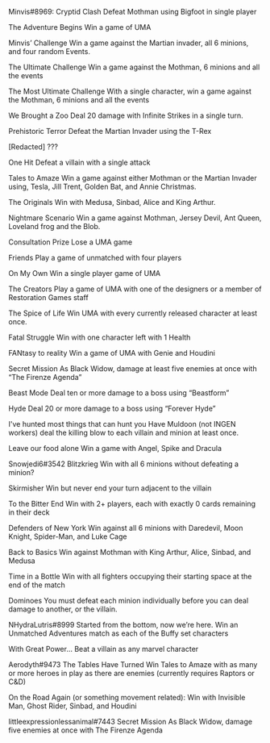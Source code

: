 Minvis#8969: 
Cryptid Clash
Defeat Mothman using Bigfoot in single player

The Adventure Begins 
Win a game of UMA

Minvis’ Challenge
Win a game against the Martian invader, all 6 minions, and four random Events.

The Ultimate Challenge
Win a game against the Mothman, 6 minions and all the events 

The Most Ultimate Challenge
With a single character, win a game against the Mothman, 6 minions and all the events 

We Brought a Zoo
Deal 20 damage with Infinite Strikes in a single turn.

Prehistoric Terror
Defeat the Martian Invader using the T-Rex

[Redacted]
???

One Hit
Defeat a villain with a single attack

Tales to Amaze
Win a game against either Mothman or the Martian Invader using, Tesla, Jill Trent, Golden Bat, and Annie Christmas.

The Originals
Win with Medusa, Sinbad, Alice and King Arthur.

Nightmare Scenario
Win a game against Mothman, Jersey Devil, Ant Queen, Loveland frog and the Blob.

Consultation Prize
Lose a UMA game

Friends
Play a game of unmatched with four players

On My Own
Win a single player game of UMA

The Creators
Play a game of UMA with one of the designers or a member of Restoration Games staff

The Spice of Life
Win UMA with every currently released character at least once.

Fatal Struggle
Win with one character left with 1 Health

FANtasy to reality
Win a game of UMA with Genie and Houdini

Secret Mission
As Black Widow, damage at least five enemies at once with “The Firenze Agenda”

Beast Mode
Deal ten or more damage to a boss using “Beastform”

Hyde
Deal 20 or more damage to a boss using “Forever Hyde”

I've hunted most things that can hunt you
Have Muldoon (not INGEN workers) deal the killing blow to each villain and minion at least once.

Leave our food alone
Win a game with Angel, Spike and Dracula

Snowjedi6#3542
Blitzkrieg
Win with all 6 minions without defeating a minion? 

Skirmisher
Win but never end your turn adjacent to the villain 

To the Bitter End 
Win with 2+ players, each with exactly 0 cards remaining in their deck

Defenders of New York 
Win against all 6 minions with Daredevil, Moon Knight, Spider-Man, and Luke Cage

Back to Basics 
Win against Mothman with King Arthur, Alice, Sinbad, and Medusa

Time in a Bottle 
Win with all fighters occupying their starting space at the end of the match

Dominoes 
You must defeat each minion individually before you can deal damage to another, or the villain.

NHydraLutris#8999
Started from the bottom, now we’re here.
Win an Unmatched Adventures match as each of the Buffy set characters

With Great Power…
Beat a villain as any marvel character

Aerodyth#9473
The Tables Have Turned
Win Tales to Amaze with as many or more heroes in play as there are enemies (currently requires Raptors or C&D)

On the Road Again (or something movement related):
Win with Invisible Man, Ghost Rider, Sinbad, and Houdini

littleexpressionlessanimal#7443
Secret Mission 
As Black Widow, damage five enemies at once with The Firenze Agenda
